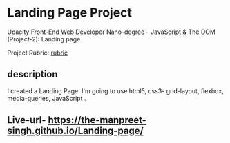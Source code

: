 # Landing Page Project

Udacity Front-End Web Developer Nano-degree - JavaScript & The DOM (Project-2): Landing page

Project Rubric: [rubric](https://review.udacity.com/#!/rubrics/2658/view)

## description

I created a Landing Page. I'm going to use html5, css3- grid-layout, flexbox, media-queries, JavaScript .

## Live-url- https://the-manpreet-singh.github.io/Landing-page/
